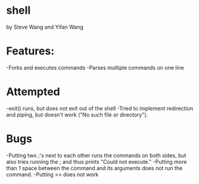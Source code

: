 # shell
by Steve Wang and Yifan Wang

# Features:
  -Forks and executes commands
  -Parses multiple commands on one line
  
# Attempted
  -exit() runs, but does not exit out of the shell
  -Tried to implement redirection and piping, but doesn't work ("No such file or 
  directory").
  
# Bugs
  -Putting two ;'s next to each other runs the commands on both sides, but also tries   running the ; and thus prints "Could not execute."
  -Putting more than 1 space between the command and its arguments does not run the 
  command.
  -Putting >> does not work
  

